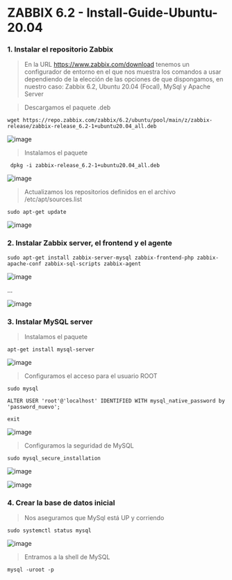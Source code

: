 # ZABBIX 6.2 - Install-Guide-Ubuntu-20.04

### 1. Instalar el repositorio Zabbix

> En la URL https://www.zabbix.com/download tenemos un configurador de entorno en el que nos muestra los comandos a usar dependiendo de la elección de las opciones de que dispongamos, en nuestro caso: Zabbix 6.2, Ubuntu 20.04 (Focal), MySql y Apache Server

> Descargamos el paquete .deb

 ```shell 
 wget https://repo.zabbix.com/zabbix/6.2/ubuntu/pool/main/z/zabbix-release/zabbix-release_6.2-1+ubuntu20.04_all.deb
 ```
 
![image](https://user-images.githubusercontent.com/20743678/185880032-20d84c7e-1fc2-4b3c-a2fc-25246b766a6b.png)

> Instalamos el paquete
 
```shell
 dpkg -i zabbix-release_6.2-1+ubuntu20.04_all.deb
  ```
  
![image](https://user-images.githubusercontent.com/20743678/185880223-a0dfdf5c-6e5b-4b09-a664-fb926abe15fd.png)

> Actualizamos los repositorios definidos en el archivo /etc/apt/sources.list

 ```shell
 sudo apt-get update
  ```
![image](https://user-images.githubusercontent.com/20743678/185880793-1b3e1d89-45df-4305-be0e-0b31be0e32e1.png)

### 2. Instalar Zabbix server, el frontend y el agente

```shell
sudo apt-get install zabbix-server-mysql zabbix-frontend-php zabbix-apache-conf zabbix-sql-scripts zabbix-agent
```

![image](https://user-images.githubusercontent.com/20743678/185893740-82c5e0cb-7a6e-4cb1-aa49-a60fdeeb9da9.png)

...

![image](https://user-images.githubusercontent.com/20743678/185896267-c13c22cf-38c7-430e-add6-0304650dc8a7.png)

### 3. Instalar MySQL server

> Instalamos el paquete

```shell
apt-get install mysql-server
```

![image](https://user-images.githubusercontent.com/20743678/185899040-86690bd1-cbaa-4d07-86db-51182256d534.png)

> Configuramos el acceso para el usuario ROOT

```shell
sudo mysql
```

```shell
ALTER USER 'root'@'localhost' IDENTIFIED WITH mysql_native_password by 'password_nuevo';
```

```shell
exit
```

![image](https://user-images.githubusercontent.com/20743678/185900620-9defc4f1-fdd4-4917-b21e-2b2cbded119b.png)

> Configuramos la seguridad de MySQL

```shell
sudo mysql_secure_installation
```

![image](https://user-images.githubusercontent.com/20743678/185901446-a46e4c96-64b7-4aec-aa69-a57821b9794a.png)

![image](https://user-images.githubusercontent.com/20743678/185901679-1e906ac2-0cfe-4a1a-be88-cb457b20f257.png)

### 4. Crear la base de datos inicial

> Nos aseguramos que MySql está UP y corriendo

```shell
sudo systemctl status mysql
```

![image](https://user-images.githubusercontent.com/20743678/185902113-1cc3983c-6672-4c58-8917-e1784a8a6c73.png)

> Entramos a la shell de MySQL

```shell
mysql -uroot -p
```




